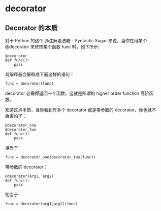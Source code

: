 # decorator
## Decorator 的本质
对于 Python 的这个 @注解语法糖 - Syntactic Sugar 来说，当你在用某个 @decorator 来修饰某个函数 func 时，如下所示:
```
@decorator
def func():
    pass
```
其解释器会解释成下面这样的语句：
```
func = decorator(func)
```
decorator 必需得返回一个函数，这就是所谓的 higher order function 高阶函数。

知道这点本质，当你看到有多个 decorator 或是带参数的 decorator，你也就不会害怕了：
```
@decorator_one
@decorator_two
def func():
    pass
```
相当于
```
func = decorator_one(decorator_two(func))
```

带参数的 decorator：
```
@decorator(arg1, arg2)
def func():
    pass
```
相当于
```
func = decorator(arg1,arg2)(func)
```